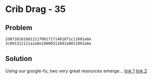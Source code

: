# Crib Drag - 35

## Problem
```
2d0710181b01111f0817171401071c11091a0a
3c091311111a1a0e180003120d1a0811091a0a
```
## Solution

Using our google-fu, two very great resources emerge...
[link 1](http://travisdazell.blogspot.com/2012/11/many-time-pad-attack-crib-drag.html) [link 2](https://cryptocult.wordpress.com/cyber-challenges/stanford-cryptography-i-programs/program-1/)
